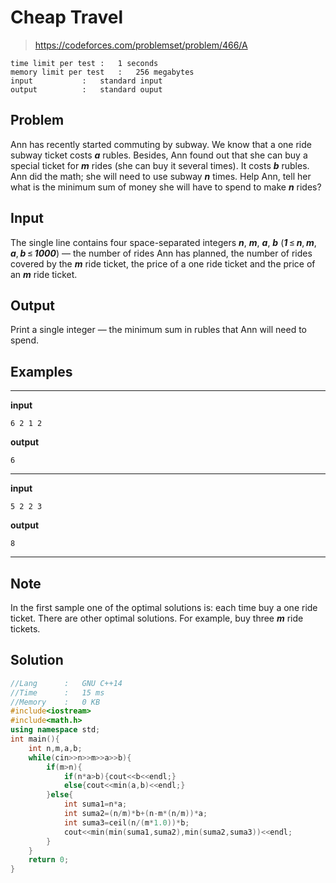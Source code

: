 # Cheap Travel

> https://codeforces.com/problemset/problem/466/A

```
time limit per test	:	1 seconds
memory limit per test	:	256 megabytes
input			:	standard input
output			:	standard ouput
```

## Problem

Ann has recently started commuting by subway. We know that a one ride subway ticket costs ***a*** rubles. Besides, Ann found out that she can buy a special ticket for ***m*** rides (she can buy it several times). It costs ***b*** rubles. Ann did the math; she will need to use subway ***n*** times. Help Ann, tell her what is the minimum sum of money she will have to spend to make ***n*** rides?

## Input

The single line contains four space-separated integers ***n***, ***m***, ***a***, ***b*** (***1*** ≤ ***n***, ***m***, ***a***, ***b*** ≤ ***1000***) — the number of rides Ann has planned, the number of rides covered by the ***m*** ride ticket, the price of a one ride ticket and the price of an ***m*** ride ticket.

## Output

Print a single integer — the minimum sum in rubles that Ann will need to spend.

## Examples

---
**input**
```
6 2 1 2
```
**output**
```
6
```
---
**input**
```
5 2 2 3
```
**output**
```
8
```
---

## Note

In the first sample one of the optimal solutions is: each time buy a one ride ticket. There are other optimal solutions. For example, buy three ***m*** ride tickets.

## Solution

```c++
//Lang		:	GNU C++14
//Time		:	15 ms
//Memory	:	0 KB
#include<iostream>
#include<math.h>
using namespace std;
int main(){
	int n,m,a,b;
	while(cin>>n>>m>>a>>b){
		if(m>n){
			if(n*a>b){cout<<b<<endl;}
			else{cout<<min(a,b)<<endl;}
		}else{
			int suma1=n*a;
			int suma2=(n/m)*b+(n-m*(n/m))*a;
			int suma3=ceil(n/(m*1.0))*b;
			cout<<min(min(suma1,suma2),min(suma2,suma3))<<endl;
		}
	}
	return 0;
}
```
